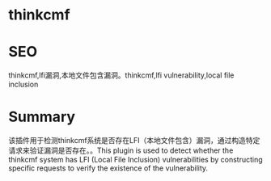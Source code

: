 # thinkcmf
# SEO
thinkcmf,lfi漏洞,本地文件包含漏洞。thinkcmf,lfi vulnerability,local file inclusion
# Summary
该插件用于检测thinkcmf系统是否存在LFI（本地文件包含）漏洞，通过构造特定请求来验证漏洞是否存在。。This plugin is used to detect whether the thinkcmf system has LFI (Local File Inclusion) vulnerabilities by constructing specific requests to verify the existence of the vulnerability.
